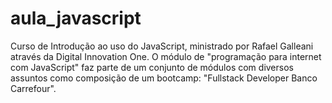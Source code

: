 # aula_javascript
Curso de Introdução ao uso do JavaScript, ministrado por Rafael Galleani através da Digital Innovation One. O módulo de "programação para internet com JavaScript" faz parte de um conjunto de módulos com diversos assuntos como composição de um bootcamp: "Fullstack Developer Banco Carrefour".  
